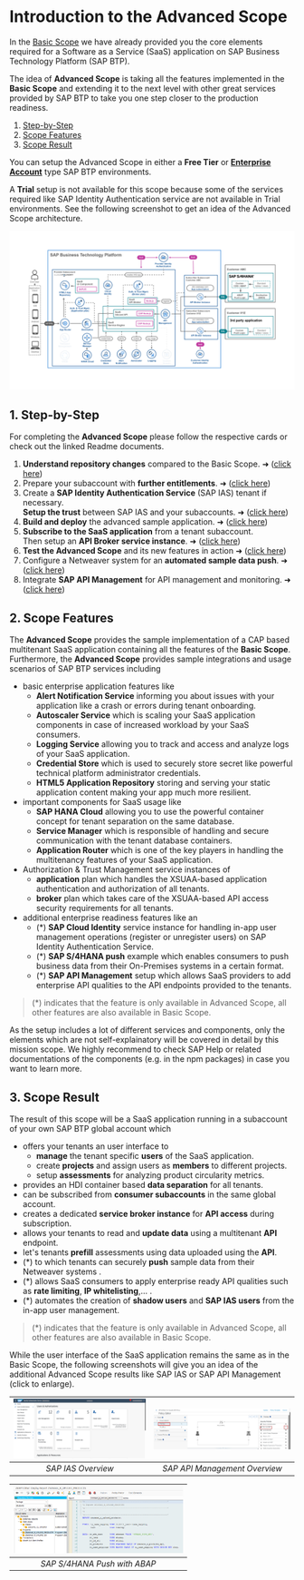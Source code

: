 # Introduction to the Advanced Scope

In the [Basic Scope](../../2-basic/0-introduction-basic-scope/README.MD) we have already provided you the core elements required for a Software as a Service (SaaS) application on SAP Business Technology Platform (SAP BTP). 

The idea of **Advanced Scope** is taking all the features implemented in the **Basic Scope** and extending it to the next level with other great services provided by SAP BTP to take you one step closer to the production readiness.

1. [Step-by-Step](#1-Step-by-Step)
2. [Scope Features](#2-Scope-Features)
3. [Scope Result](#3-Scope-Result)

You can setup the Advanced Scope in either a **Free Tier** or [**Enterprise Account**](https://help.sap.com/docs/BTP/65de2977205c403bbc107264b8eccf4b/171511cc425c4e079d0684936486eee6.html) type SAP BTP environments. 

A **Trial** setup is not available for this scope because some of the services required like SAP Identity Authentication service are not available in Trial environments. See the following screenshot to get an idea of the Advanced Scope architecture.

![Advanced Architecture](./images/App_Architecture_Advanced.png)

## 1. Step-by-Step

For completing the **Advanced Scope** please follow the respective cards or check out the linked Readme documents. 

1. **Understand repository changes** compared to the Basic Scope. ➜ ([click here](../1-understand-repo-structure/README.MD))
2. Prepare your subaccount with **further entitlements**. ➜ ([click here](../2-prepare-provider-subaccount/README.MD))
3. Create a **SAP Identity Authentication Service** (SAP IAS) tenant if necessary. <br>
**Setup the trust** between SAP IAS and your subaccounts. ➜ 
([click here](../3-central-user-management-ias/README.MD))
4. **Build and deploy** the advanced sample application. ➜ ([click here](../4-build-deploy-saas-application/README.MD))
5. **Subscribe to the SaaS application** from a tenant subaccount. <br>
Then setup an **API Broker service instance**. ➜ ([click here](../5-subscribe-consumer-subaccount/README.MD))
6. **Test the Advanced Scope** and its new features in action ➜ ([click here](../6-test-the-application/README.MD))
7. Configure a Netweaver system for an **automated sample data push**. ➜ ([click here](../7-push-data-s4hana-system/README.MD))
8. Integrate **SAP API Management** for API management and monitoring. ➜ ([click here](../8-integrate-sap-api-management/README.MD))


## 2. Scope Features

The **Advanced Scope** provides the sample implementation of a CAP based multitenant SaaS application containing all the features of the **Basic Scope**. Furthermore, the **Advanced Scope** provides sample integrations and usage scenarios of SAP BTP services including 

- basic enterprise application features like
    - **Alert Notification Service** informing you about issues with your application like a crash or errors during tenant onboarding.
    - **Autoscaler Service** which is scaling your SaaS application components in case of increased workload by your SaaS consumers.
    - **Logging Service** allowing you to track and access and analyze logs of your SaaS application.
    - **Credential Store** which is used to securely store secret like powerful technical platform administrator credentials.
    - **HTML5 Application Repository** storing and serving your static application content making your app much more resilient.
- important components for SaaS usage like
    - **SAP HANA Cloud** allowing you to use the powerful container concept for tenant separation on the same database.
    - **Service Manager** which is responsible of handling and secure communication with the tenant database containers.
    - **Application Router** which is one of the key players in handling the multitenancy features of your SaaS application.
- Authorization & Trust Management service instances of
    - **application** plan which handles the XSUAA-based application authentication and authorization of all tenants.
    - **broker** plan which takes care of the XSUAA-based API access security requirements for all tenants.
- additional enterprise readiness features like an
    - (*) **SAP Cloud Identity** service instance for handling in-app user management operations (register or unregister users) on SAP Identity Authentication Service.
    - (*) **SAP S/4HANA push** example which enables consumers to push business data from their On-Premises systems in a certain format.
    - (*) **SAP API Management** setup which allows SaaS providers to add enterprise API qualities to the API endpoints provided to the tenants.

> (*) indicates that the feature is only available in Advanced Scope, all other features are also available in Basic Scope.

As the setup includes a lot of different services and components, only the elements which are not self-explainatory will be covered in detail by this mission scope. We highly recommend to check SAP Help or related documentations of the components (e.g. in the npm packages) in case you want to learn more. 

## 3. Scope Result

The result of this scope will be a SaaS application running in a subaccount of your own SAP BTP global account which 

- offers your tenants an user interface to
    - **manage** the tenant specific **users** of the SaaS application.
    - create **projects** and assign users as **members** to different projects.
    - setup **assessments** for analyzing product circularity metrics.
- provides an HDI container based **data separation** for all tenants.
- can be subscribed from **consumer subaccounts** in the same global account.
- creates a dedicated **service broker instance** for **API access** during subscription.
- allows your tenants to read and **update data** using a multitenant **API** endpoint.
- let's tenants **prefill** assessments using data uploaded using the **API**.
- (*) to which tenants can securely **push** sample data from their Netweaver systems  .
- (*) allows SaaS consumers to apply enterprise ready API qualities such as **rate limiting**, **IP whitelisting**,... .
- (*) automates the creation of **shadow users** and **SAP IAS users** from the in-app user management.

> (*) indicates that the feature is only available in Advanced Scope, all other features are also available in Basic Scope.

While the user interface of the SaaS application remains the same as in the Basic Scope, the following screenshots will give you an idea of the additional Advanced Scope results like SAP IAS or SAP API Management (click to enlarge).

| [<img src="./images/IAS-Overview.png" width="300" alt="SAP IAS Overview"/>](./images/IAS-Overview.png) |  [<img src="./images/API_Decode.png" width="300" alt="SAP IAS Overview"/>](./images/API_Decode.png)
|:----------------: | :----------------: | 
| *SAP IAS Overview* | *SAP API Management Overview* | 

| [<img src="./images/S4_Push.png" width="300" alt="SAP S/4HANA Push with ABAP"/>](./images/S4_Push.png) 
|:----------------: | 
| *SAP S/4HANA Push with ABAP* | 